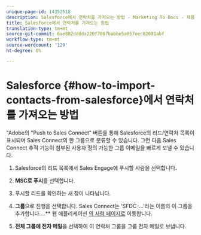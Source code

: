 ```yaml
---
unique-page-id: 14352518
description: Salesforce에서 연락처를 가져오는 방법 - Marketing To Docs - 제품 설명서
title: Salesforce에서 연락처를 가져오는 방법
translation-type: tm+mt
source-git-commit: 6ae882dddda220f7067babbe5a057eec82601abf
workflow-type: tm+mt
source-wordcount: '129'
ht-degree: 0%

---
```



# Salesforce {#how-to-import-contacts-from-salesforce}에서 연락처를 가져오는 방법

&quot;Adobe의 &quot;Push to Sales Connect&quot; 버튼을 통해 Salesforce의 리드/연락처 목록이 표시되며 Sales Connect의 한 그룹으로 분류할 수 있습니다. 그런 다음 Sales Connect 추적 기능이 첨부된 사용자 정의 가능한 그룹 이메일을 빠르게 보낼 수 있습니다.

1. Salesforce의 리드 목록에서 Sales Engage에 푸시할 사람을 선택합니다.

1. **MSC로 푸시**&#x200B;를 선택합니다.

1. 푸시할 리드를 확인하는 새 창이 나타납니다.

1. **그룹**&#x200B;으로 진행을 선택합니다. Sales Connect는 &#39;SFDC-...&#39;라는 이름의 이 그룹을 추가합니다....** 웹 애플리케이션 [의 사람 페이지로](https://toutapp.com/login) 이동합니다.

1. **전체 그룹에 전자 메일**&#x200B;을 선택하여 이 연락처 그룹을 그룹 전자 메일로 보냅니다.

